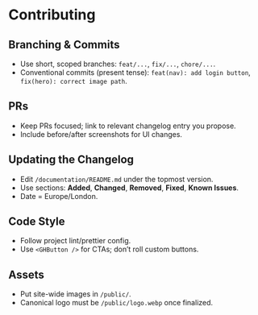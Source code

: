 # Contributing

## Branching & Commits
- Use short, scoped branches: `feat/...`, `fix/...`, `chore/...`.
- Conventional commits (present tense): `feat(nav): add login button`, `fix(hero): correct image path`.

## PRs
- Keep PRs focused; link to relevant changelog entry you propose.
- Include before/after screenshots for UI changes.

## Updating the Changelog
- Edit `/documentation/README.md` under the topmost version.
- Use sections: **Added**, **Changed**, **Removed**, **Fixed**, **Known Issues**.
- Date = Europe/London.

## Code Style
- Follow project lint/prettier config.
- Use `<GHButton />` for CTAs; don’t roll custom buttons.

## Assets
- Put site-wide images in `/public/`.
- Canonical logo must be `/public/logo.webp` once finalized.
